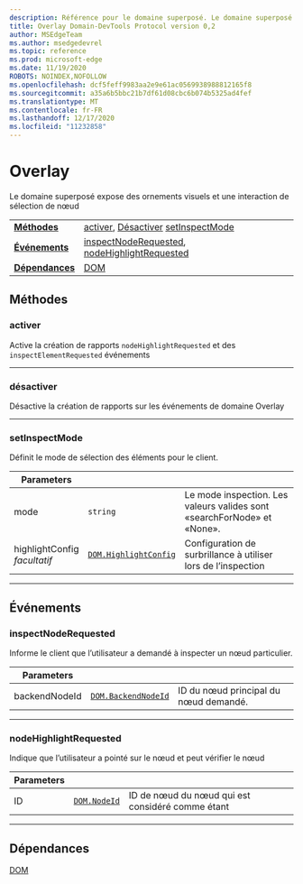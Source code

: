 ```yaml
---
description: Référence pour le domaine superposé. Le domaine superposé expose des ornements visuels et une interaction de sélection de nœud
title: Overlay Domain-DevTools Protocol version 0,2
author: MSEdgeTeam
ms.author: msedgedevrel
ms.topic: reference
ms.prod: microsoft-edge
ms.date: 11/19/2020
ROBOTS: NOINDEX,NOFOLLOW
ms.openlocfilehash: dcf5feff9983aa2e9e61ac0569938988812165f8
ms.sourcegitcommit: a35a6b5bbc21b7df61d08cbc6b074b5325ad4fef
ms.translationtype: MT
ms.contentlocale: fr-FR
ms.lasthandoff: 12/17/2020
ms.locfileid: "11232858"
---
```

# Overlay

Le domaine superposé expose des ornements visuels et une interaction de sélection de nœud

| | |
|-|-|
| [**Méthodes**](#methods) | [activer](#enable), [Désactiver](#disable) [setInspectMode](#setinspectmode) |
| [**Événements**](#events) | [inspectNodeRequested](#inspectnoderequested), [nodeHighlightRequested](#nodehighlightrequested) |
| [**Dépendances**](#dependencies) | [DOM](dom.md) |
## Méthodes

### activer
Active la création de rapports <code>nodeHighlightRequested</code> et des <code>inspectElementRequested</code> événements

</p>

---

### désactiver 
Désactive la création de rapports sur les événements de domaine Overlay

</p>

---

### setInspectMode
Définit le mode de sélection des éléments pour le client.

<table>
    <thead>
        <tr>
            <th>Parameters</th>
            <th></th>
            <th></th>
        </tr>
    </thead>
    <tbody>
        <tr>
            <td>mode</td>
            <td><code class="flyout">string</code></td>
            <td>Le mode inspection.  Les valeurs valides sont «searchForNode» et «None».</td>
        </tr>
        <tr>
            <td>highlightConfig <br/> <i>facultatif</i></td>
            <td><a href="dom.md#highlightconfig"><code class="flyout">DOM.HighlightConfig</code></a></td>
            <td>Configuration de surbrillance à utiliser lors de l’inspection</td>
        </tr>
    </tbody>
</table>
</p>

---

## Événements

### inspectNodeRequested
Informe le client que l’utilisateur a demandé à inspecter un nœud particulier.

<table>
    <thead>
        <tr>
            <th>Parameters</th>
            <th></th>
            <th></th>
        </tr>
    </thead>
    <tbody>
        <tr>
            <td>backendNodeId</td>
            <td><a href="dom.md#backendnodeid"><code class="flyout">DOM.BackendNodeId</code></a></td>
            <td>ID du nœud principal du nœud demandé.</td>
        </tr>
    </tbody>
</table>
</p>

---

### nodeHighlightRequested
Indique que l’utilisateur a pointé sur le nœud et peut vérifier le nœud

<table>
    <thead>
        <tr>
            <th>Parameters</th>
            <th></th>
            <th></th>
        </tr>
    </thead>
    <tbody>
        <tr>
            <td>ID</td>
            <td><a href="dom.md#nodeid"><code class="flyout">DOM.NodeId</code></a></td>
            <td>ID de nœud du nœud qui est considéré comme étant</td>
        </tr>
    </tbody>
</table>
</p>

---

## Dépendances

[DOM](dom.md)
